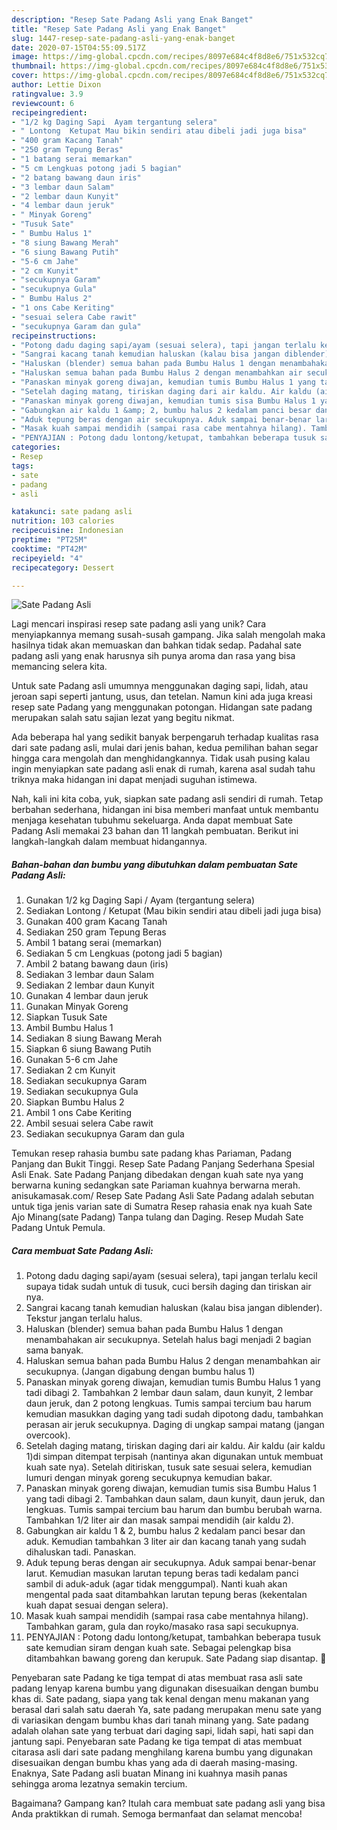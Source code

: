 ```yaml
---
description: "Resep Sate Padang Asli yang Enak Banget"
title: "Resep Sate Padang Asli yang Enak Banget"
slug: 1447-resep-sate-padang-asli-yang-enak-banget
date: 2020-07-15T04:55:09.517Z
image: https://img-global.cpcdn.com/recipes/8097e684c4f8d8e6/751x532cq70/sate-padang-asli-foto-resep-utama.jpg
thumbnail: https://img-global.cpcdn.com/recipes/8097e684c4f8d8e6/751x532cq70/sate-padang-asli-foto-resep-utama.jpg
cover: https://img-global.cpcdn.com/recipes/8097e684c4f8d8e6/751x532cq70/sate-padang-asli-foto-resep-utama.jpg
author: Lettie Dixon
ratingvalue: 3.9
reviewcount: 6
recipeingredient:
- "1/2 kg Daging Sapi  Ayam tergantung selera"
- " Lontong  Ketupat Mau bikin sendiri atau dibeli jadi juga bisa"
- "400 gram Kacang Tanah"
- "250 gram Tepung Beras"
- "1 batang serai memarkan"
- "5 cm Lengkuas potong jadi 5 bagian"
- "2 batang bawang daun iris"
- "3 lembar daun Salam"
- "2 lembar daun Kunyit"
- "4 lembar daun jeruk"
- " Minyak Goreng"
- "Tusuk Sate"
- " Bumbu Halus 1"
- "8 siung Bawang Merah"
- "6 siung Bawang Putih"
- "5-6 cm Jahe"
- "2 cm Kunyit"
- "secukupnya Garam"
- "secukupnya Gula"
- " Bumbu Halus 2"
- "1 ons Cabe Keriting"
- "sesuai selera Cabe rawit"
- "secukupnya Garam dan gula"
recipeinstructions:
- "Potong dadu daging sapi/ayam (sesuai selera), tapi jangan terlalu kecil supaya tidak sudah untuk di tusuk, cuci bersih daging dan tiriskan air nya."
- "Sangrai kacang tanah kemudian haluskan (kalau bisa jangan diblender). Tekstur jangan terlalu halus."
- "Haluskan (blender) semua bahan pada Bumbu Halus 1 dengan menambahakan air secukupnya. Setelah halus bagi menjadi 2 bagian sama banyak."
- "Haluskan semua bahan pada Bumbu Halus 2 dengan menambahkan air secukupnya. (Jangan digabung dengan bumbu halus 1)"
- "Panaskan minyak goreng diwajan, kemudian tumis Bumbu Halus 1 yang tadi dibagi 2. Tambahkan 2 lembar daun salam, daun kunyit, 2 lembar daun jeruk, dan 2 potong lengkuas. Tumis sampai tercium bau harum kemudian masukkan daging yang tadi sudah dipotong dadu, tambahkan perasan air jeruk secukupnya. Daging di ungkap sampai matang (jangan overcook)."
- "Setelah daging matang, tiriskan daging dari air kaldu. Air kaldu (air kaldu 1)di simpan ditempat terpisah (nantinya akan digunakan untuk membuat kuah sate nya). Setelah ditiriskan, tusuk sate sesuai selera, kemudian lumuri dengan minyak goreng secukupnya kemudian bakar."
- "Panaskan minyak goreng diwajan, kemudian tumis sisa Bumbu Halus 1 yang tadi dibagi 2. Tambahkan daun salam, daun kunyit, daun jeruk, dan lengkuas. Tumis sampai tercium bau harum dan bumbu berubah warna. Tambahkan 1/2 liter air dan masak sampai mendidih (air kaldu 2)."
- "Gabungkan air kaldu 1 &amp; 2, bumbu halus 2 kedalam panci besar dan aduk. Kemudian tambahkan 3 liter air dan kacang tanah yang sudah dihaluskan tadi. Panaskan."
- "Aduk tepung beras dengan air secukupnya. Aduk sampai benar-benar larut. Kemudian masukan larutan tepung beras tadi kedalam panci sambil di aduk-aduk (agar tidak menggumpal). Nanti kuah akan mengental pada saat ditambahkan larutan tepung beras (kekentalan kuah dapat sesuai dengan selera)."
- "Masak kuah sampai mendidih (sampai rasa cabe mentahnya hilang). Tambahkan garam, gula dan royko/masako rasa sapi secukupnya."
- "PENYAJIAN : Potong dadu lontong/ketupat, tambahkan beberapa tusuk sate kemudian siram dengan kuah sate. Sebagai pelengkap bisa ditambahkan bawang goreng dan kerupuk. Sate Padang siap disantap. 🤤"
categories:
- Resep
tags:
- sate
- padang
- asli

katakunci: sate padang asli 
nutrition: 103 calories
recipecuisine: Indonesian
preptime: "PT25M"
cooktime: "PT42M"
recipeyield: "4"
recipecategory: Dessert

---
```



![Sate Padang Asli](https://img-global.cpcdn.com/recipes/8097e684c4f8d8e6/751x532cq70/sate-padang-asli-foto-resep-utama.jpg)

Lagi mencari inspirasi resep sate padang asli yang unik? Cara menyiapkannya memang susah-susah gampang. Jika salah mengolah maka hasilnya tidak akan memuaskan dan bahkan tidak sedap. Padahal sate padang asli yang enak harusnya sih punya aroma dan rasa yang bisa memancing selera kita.

Untuk sate Padang asli umumnya menggunakan daging sapi, lidah, atau jeroan sapi seperti jantung, usus, dan tetelan. Namun kini ada juga kreasi resep sate Padang yang menggunakan potongan. Hidangan sate padang merupakan salah satu sajian lezat yang begitu nikmat.

Ada beberapa hal yang sedikit banyak berpengaruh terhadap kualitas rasa dari sate padang asli, mulai dari jenis bahan, kedua pemilihan bahan segar hingga cara mengolah dan menghidangkannya. Tidak usah pusing kalau ingin menyiapkan sate padang asli enak di rumah, karena asal sudah tahu triknya maka hidangan ini dapat menjadi suguhan istimewa.


Nah, kali ini kita coba, yuk, siapkan sate padang asli sendiri di rumah. Tetap berbahan sederhana, hidangan ini bisa memberi manfaat untuk membantu menjaga kesehatan tubuhmu sekeluarga. Anda dapat membuat Sate Padang Asli memakai 23 bahan dan 11 langkah pembuatan. Berikut ini langkah-langkah dalam membuat hidangannya.

<!--inarticleads1-->

##### Bahan-bahan dan bumbu yang dibutuhkan dalam pembuatan Sate Padang Asli:

1. Gunakan 1/2 kg Daging Sapi / Ayam (tergantung selera)
1. Sediakan  Lontong / Ketupat (Mau bikin sendiri atau dibeli jadi juga bisa)
1. Gunakan 400 gram Kacang Tanah
1. Sediakan 250 gram Tepung Beras
1. Ambil 1 batang serai (memarkan)
1. Sediakan 5 cm Lengkuas (potong jadi 5 bagian)
1. Ambil 2 batang bawang daun (iris)
1. Sediakan 3 lembar daun Salam
1. Sediakan 2 lembar daun Kunyit
1. Gunakan 4 lembar daun jeruk
1. Gunakan  Minyak Goreng
1. Siapkan Tusuk Sate
1. Ambil  Bumbu Halus 1
1. Sediakan 8 siung Bawang Merah
1. Siapkan 6 siung Bawang Putih
1. Gunakan 5-6 cm Jahe
1. Sediakan 2 cm Kunyit
1. Sediakan secukupnya Garam
1. Sediakan secukupnya Gula
1. Siapkan  Bumbu Halus 2
1. Ambil 1 ons Cabe Keriting
1. Ambil sesuai selera Cabe rawit
1. Sediakan secukupnya Garam dan gula


Temukan resep rahasia bumbu sate padang khas Pariaman, Padang Panjang dan Bukit Tinggi. Resep Sate Padang Panjang Sederhana Spesial Asli Enak. Sate Padang Panjang dibedakan dengan kuah sate nya yang berwarna kuning sedangkan sate Pariaman kuahnya berwarna merah. anisukamasak.com/ Resep Sate Padang Asli Sate Padang adalah sebutan untuk tiga jenis varian sate di Sumatra Resep rahasia enak nya kuah Sate Ajo Minang(sate Padang) Tanpa tulang dan Daging. Resep Mudah Sate Padang Untuk Pemula. 

<!--inarticleads2-->

##### Cara membuat Sate Padang Asli:

1. Potong dadu daging sapi/ayam (sesuai selera), tapi jangan terlalu kecil supaya tidak sudah untuk di tusuk, cuci bersih daging dan tiriskan air nya.
1. Sangrai kacang tanah kemudian haluskan (kalau bisa jangan diblender). Tekstur jangan terlalu halus.
1. Haluskan (blender) semua bahan pada Bumbu Halus 1 dengan menambahakan air secukupnya. Setelah halus bagi menjadi 2 bagian sama banyak.
1. Haluskan semua bahan pada Bumbu Halus 2 dengan menambahkan air secukupnya. (Jangan digabung dengan bumbu halus 1)
1. Panaskan minyak goreng diwajan, kemudian tumis Bumbu Halus 1 yang tadi dibagi 2. Tambahkan 2 lembar daun salam, daun kunyit, 2 lembar daun jeruk, dan 2 potong lengkuas. Tumis sampai tercium bau harum kemudian masukkan daging yang tadi sudah dipotong dadu, tambahkan perasan air jeruk secukupnya. Daging di ungkap sampai matang (jangan overcook).
1. Setelah daging matang, tiriskan daging dari air kaldu. Air kaldu (air kaldu 1)di simpan ditempat terpisah (nantinya akan digunakan untuk membuat kuah sate nya). Setelah ditiriskan, tusuk sate sesuai selera, kemudian lumuri dengan minyak goreng secukupnya kemudian bakar.
1. Panaskan minyak goreng diwajan, kemudian tumis sisa Bumbu Halus 1 yang tadi dibagi 2. Tambahkan daun salam, daun kunyit, daun jeruk, dan lengkuas. Tumis sampai tercium bau harum dan bumbu berubah warna. Tambahkan 1/2 liter air dan masak sampai mendidih (air kaldu 2).
1. Gabungkan air kaldu 1 &amp; 2, bumbu halus 2 kedalam panci besar dan aduk. Kemudian tambahkan 3 liter air dan kacang tanah yang sudah dihaluskan tadi. Panaskan.
1. Aduk tepung beras dengan air secukupnya. Aduk sampai benar-benar larut. Kemudian masukan larutan tepung beras tadi kedalam panci sambil di aduk-aduk (agar tidak menggumpal). Nanti kuah akan mengental pada saat ditambahkan larutan tepung beras (kekentalan kuah dapat sesuai dengan selera).
1. Masak kuah sampai mendidih (sampai rasa cabe mentahnya hilang). Tambahkan garam, gula dan royko/masako rasa sapi secukupnya.
1. PENYAJIAN : Potong dadu lontong/ketupat, tambahkan beberapa tusuk sate kemudian siram dengan kuah sate. Sebagai pelengkap bisa ditambahkan bawang goreng dan kerupuk. Sate Padang siap disantap. 🤤


Penyebaran sate Padang ke tiga tempat di atas membuat rasa asli sate padang lenyap karena bumbu yang digunakan disesuaikan dengan bumbu khas di. Sate padang, siapa yang tak kenal dengan menu makanan yang berasal dari salah satu daerah Ya, sate padang merupakan menu sate yang di variasikan dengam bumbu khas dari tanah minang yang. Sate padang adalah olahan sate yang terbuat dari daging sapi, lidah sapi, hati sapi dan jantung sapi. Penyebaran sate Padang ke tiga tempat di atas membuat citarasa asli dari sate padang menghilang karena bumbu yang digunakan disesuaikan dengan bumbu khas yang ada di daerah masing-masing. Enaknya, Sate Padang asli buatan Minang ini kuahnya masih panas sehingga aroma lezatnya semakin tercium. 

Bagaimana? Gampang kan? Itulah cara membuat sate padang asli yang bisa Anda praktikkan di rumah. Semoga bermanfaat dan selamat mencoba!
